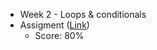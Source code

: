 - Week 2 - Loops & conditionals
- Assigment ([Link](https://coursera.cs.princeton.edu/introcs/assignments/loops/specification.php))
	- Score: 80%